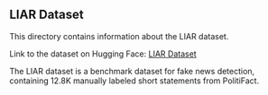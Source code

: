 ## LIAR Dataset

This directory contains information about the LIAR dataset.

Link to the dataset on Hugging Face: [LIAR Dataset](https://huggingface.co/datasets/ucsbnlp/liar)

The LIAR dataset is a benchmark dataset for fake news detection, containing 12.8K manually labeled short statements from PolitiFact.

